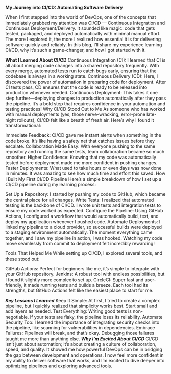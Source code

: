 **My Journey into CI/CD: Automating Software Delivery**

When I first stepped into the world of DevOps, one of the concepts that immediately grabbed my attention was CI/CD — Continuous Integration and Continuous Deployment/Delivery. It sounded like magic: code that gets tested, packaged, and deployed automatically with minimal manual effort. The more I explored it, the more I realized how essential it is for delivering software quickly and reliably. In this blog, I’ll share my experience learning CI/CD, why it’s such a game-changer, and how I got started with it.

**What I Learned About CI/CD**
Continuous Integration (CI): I learned that CI is all about merging code changes into a shared repository frequently. With every merge, automated tests run to catch bugs early, ensuring that the codebase is always in a working state.
Continuous Delivery (CD): Here, I discovered the power of automation in preparing code for deployment. After CI tests pass, CD ensures that the code is ready to be released into production whenever needed.
Continuous Deployment: This takes it one step further—deploying changes to production automatically after they pass the pipeline. It’s a bold step that requires confidence in your automation and testing practices!
Why CI/CD Stood Out to Me
As someone who has worked with manual deployments (yes, those nerve-wracking, error-prone late-night rollouts), CI/CD felt like a breath of fresh air. Here’s why I found it transformational:

Immediate Feedback: CI/CD gave me instant alerts when something in the code broke. It’s like having a safety net that catches issues before they escalate.
Collaboration Made Easy: With everyone pushing to the same repository and running the same tests, team collaboration became so much smoother.
Higher Confidence: Knowing that my code was automatically tested before deployment made me more confident in pushing changes.
Faster Deployments: What used to take hours or even days was now done in minutes. It was amazing to see how much time and effort this saved.
How I Built My First CI/CD Pipeline
Here’s a simple breakdown of how I set up a CI/CD pipeline during my learning process:

Set Up a Repository: I started by pushing my code to GitHub, which became the central place for all changes.
Write Tests: I realized that automated testing is the backbone of CI/CD. I wrote unit tests and integration tests to ensure my code worked as expected.
Configure the Pipeline: Using GitHub Actions, I configured a workflow that would automatically build, test, and deploy my application whenever I pushed code.
Automate Deployments: I linked my pipeline to a cloud provider, so successful builds were deployed to a staging environment automatically.
The moment everything came together, and I saw my pipeline in action, I was hooked. Watching my code move seamlessly from commit to deployment felt incredibly rewarding!

Tools That Helped Me
While setting up CI/CD, I explored several tools, and these stood out:

GitHub Actions: Perfect for beginners like me, it’s simple to integrate with your GitHub repository.
Jenkins: A robust tool with endless possibilities, but I found it slightly more complex to set up.
CircleCI: Super fast and user-friendly, it made running tests and builds a breeze.
Each tool had its strengths, but GitHub Actions felt like the easiest place to start for me.

***Key Lessons I Learned***
Keep It Simple: At first, I tried to create a complex pipeline, but I quickly realized that simplicity works best. Start small and add layers as needed.
Test Everything: Writing good tests is non-negotiable. If your tests are flaky, the pipeline loses its reliability.
Automate Security Too: I learned the importance of integrating security checks into the pipeline, like scanning for vulnerabilities in dependencies.
Embrace Failures: Pipelines will break, and that’s okay. Debugging those failures taught me more than anything else.
***Why I’m Excited About CI/CD***
CI/CD isn’t just about automation; it’s about creating a culture of collaboration, speed, and quality. It showed me how powerful DevOps can be in bridging the gap between development and operations. I now feel more confident in my ability to deliver software that works, and I’m excited to dive deeper into optimizing pipelines and exploring advanced tools.
